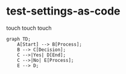 # test-settings-as-code
touch
touch
touch

```mermaid
graph TD;
    A[Start] --> B[Process];
    B --> C[Decision];
    C -->|Yes| D[End];
    C -->|No| E[Process];
    E --> D;
```
